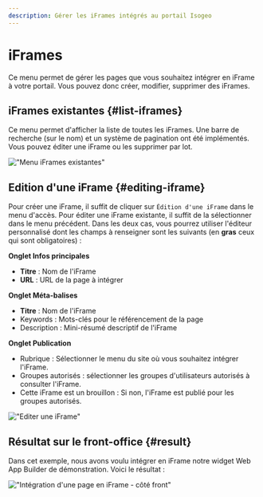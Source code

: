 ```yaml
---
description: Gérer les iFrames intégrés au portail Isogeo
---
```

# iFrames

Ce menu permet de gérer les pages que vous souhaitez intégrer en iFrame à votre portail. Vous pouvez donc créer, modifier, supprimer des iFrames.

## iFrames existantes {#list-iframes}

Ce menu permet d'afficher la liste de toutes les iFrames. Une barre de recherche (sur le nom) et un système de pagination ont été implémentés. Vous pouvez éditer une iFrame ou les supprimer par lot.

!["Menu iFrames existantes"](/assets/back_list_iframe.png)

## Edition d'une iFrame {#editing-iframe}

Pour créer une iFrame, il suffit de cliquer sur `Édition d'une iFrame` dans le menu d'accès. Pour éditer une iFrame existante, il suffit de la sélectionner dans le menu précédent.
Dans les deux cas, vous pourrez utiliser l'éditeur personnalisé dont les champs à renseigner sont les suivants (en **gras** ceux qui sont obligatoires) :

__Onglet Infos principales__
* **Titre** : Nom de l'iFrame
* **URL** : URL de la page à intégrer

__Onglet Méta-balises__
* **Titre** : Nom de l'iFrame
* Keywords : Mots-clés pour le référencement de la page
* Description : Mini-résumé descriptif de l'iFrame

__Onglet Publication__
* Rubrique : Sélectionner le menu du site où vous souhaitez intégrer l'iFrame.
* Groupes autorisés : sélectionner les groupes d'utilisateurs autorisés à consulter l'iFrame.
* Cette iFrame est un brouillon : Si non, l'iFrame est publié pour les groupes autorisés.

!["Editer une iFrame"](/assets/back_edit_iframe.png)

## Résultat sur le front-office {#result}

Dans cet exemple, nous avons voulu intégrer en iFrame notre widget Web App Builder de démonstration. Voici le résultat :

!["Intégration d'une page en iFrame - côté front"](/assets/front_iframe.png)